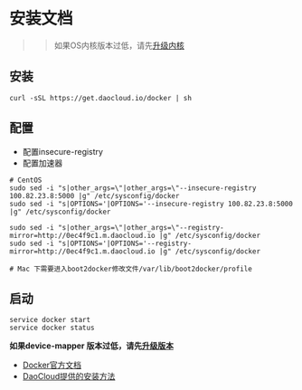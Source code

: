 # 安装文档

>> 如果OS内核版本过低，请先[升级内核][4]

## **安装**

```
curl -sSL https://get.daocloud.io/docker | sh
```

## **配置**
 * 配置insecure-registry
 * 配置加速器

```
# CentOS
sudo sed -i "s|other_args=\"|other_args=\"--insecure-registry 100.82.23.8:5000 |g" /etc/sysconfig/docker
sudo sed -i "s|OPTIONS='|OPTIONS='--insecure-registry 100.82.23.8:5000 |g" /etc/sysconfig/docker

sudo sed -i "s|other_args=\"|other_args=\"--registry-mirror=http://0ec4f9c1.m.daocloud.io |g" /etc/sysconfig/docker
sudo sed -i "s|OPTIONS='|OPTIONS='--registry-mirror=http://0ec4f9c1.m.daocloud.io |g" /etc/sysconfig/docker

# Mac 下需要进入boot2docker修改文件/var/lib/boot2docker/profile
```

## **启动**

```
service docker start
service docker status
```
__如果device-mapper 版本过低，请先[升级版本][3]__


* [Docker官方文档][1]
* [DaoCloud提供的安装方法][2]



[1]: https://docs.docker.com/
[2]: http://get.daocloud.io/#install-docker
[3]: ../faq.md#device-mapper
[4]: centeros.md
